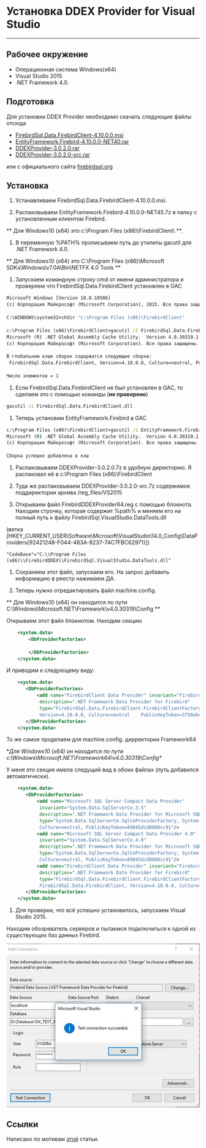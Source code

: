 # Устaновка DDEX Provider for Visual Studio

---

## Рабочее окружение

* Операционная система Windows(x64)
* Visual Studio 2015
* .NET Framework 4.0.

## Подготовка

Для установки DDEX Provider необходимо скачать следующие файлы отсюда

* [FirebirdSql.Data.FirebirdClient-4.10.0.0.msi](files/FirebirdSql.Data.FirebirdClient-4.10.0.0.msi)
* [EntityFramework.Firebird-4.10.0.0-NET40.rar](files/EntityFramework.Firebird-4.10.0.0-NET40.rar)
* [DDEXProvider-3.0.2.0.rar](files/DDEXProvider-3.0.2.0.rar)
* [DDEXProvider-3.0.2.0-src.rar](files/DDEXProvider-3.0.2.0-src.rar)

или с официального сайта [firebirdsql.org](http://www.firebirdsql.org/en/additional-downloads/)

## Установка

1. Устанавливаем FirebirdSql.Data.FirebirdClient-4.10.0.0.msi.

1. Распаковываем EntityFramework.Firebird-4.10.0.0-NET45.7z в папку с установленным клиентом Firebird.

 ** Для Windows10 (x64) это c:\Program Files (x86)\FirebirdClient\ **.

1. В переменную %PATH% прописываем путь до утилиты gacutil для .NET Framework 4.0.

 ** Для Windows10 (x64) это C:\Program Files (x86)\Microsoft SDKs\Windows\v7.0A\Bin\NETFX 4.0 Tools **

1. Запускаем командную строку cmd от имени администратора и проверяем что FirebirdSql.Data.FirebirdClient установлен в GAC

 ```cmd
 Microsoft Windows [Version 10.0.10586]
 (c) Корпорация Майкрософт (Microsoft Corporation), 2015. Все права защищены.

 C:\WINDOWS\system32>chdir "c:\Program Files (x86)\FirebirdClient"

 c:\Program Files (x86)\FirebirdClient>gacutil /l FirebirdSql.Data.FirebirdClient
 Microsoft (R) .NET Global Assembly Cache Utility.  Version 4.0.30319.1
 (c) Корпорация Майкрософт (Microsoft Corporation). Все права защищены.

 В глобальном кэше сборок содержатся следующие сборки:
  FirebirdSql.Data.FirebirdClient, Version=4.10.0.0, Culture=neutral, PublicKeyToken=3750abcc3150b00c, processorArchitecture=MSIL

 Число элементов = 1
 ```

1. Если FirebirdSql.Data.FirebirdClient не был установлен в GAC, то сделаем это с помощью команды (**не проверено**)

 ```cmd
 gacutil /i FirebirdSql.Data.FirebirdClient.dll
 ```

1. Теперь установим EntityFramework.Firebird в GAC

 ```cmd
 c:\Program Files (x86)\FirebirdClient>gacutil /i EntityFramework.Firebird.dll
 Microsoft (R) .NET Global Assembly Cache Utility.  Version 4.0.30319.1
 (c) Корпорация Майкрософт (Microsoft Corporation). Все права защищены.

 Сборка успешно добавлена в кэш
 ```

1. Распаковываем DDEXProvider-3.0.2.0.7z в удобную директорию. Я распаковал её в c:\Program Files (x86)\FirebirdClient

1. Туда же распаковываем DDEXProvider-3.0.2.0-src.7z содержимое поддиректории архива /reg_files/VS2015

1. Открываем файл FirebirdDDEXProvider64.reg с помощью блокнота. Находим строчку, которая содержит %path% и меняем его на полный путь к файлу FirebirdSql.VisualStudio.DataTools.dll 

 (ветка \[HKEY_CURRENT_USER\Software\Microsoft\VisualStudio\14.0_Config\DataProviders\{92421248-F044-483A-8237-74C7FBC62971}]\)

 ```text
 "CodeBase"="C:\\Program Files (x86)\\FirebirdDDEX\\FirebirdSql.VisualStudio.DataTools.dll"
 ```

1. Сохраняем этот файл, запускаем его. На запрос добавить информацию в реестр нажимаем ДА.

1. Теперь нужно отредактировать файл machine.config.

 ** Для Windows10 (x64) он находится по пути C:\Windows\Microsoft.NET\Framework\v4.0.30319\Config **

 Открываем этот файл блокнотом. Находим секцию

 ```xml
     <system.data>
         <DbProviderFactories>

         </DbProviderFactories>
     </system.data>
 ```

 И приводим к следующему виду:

 ```xml
     <system.data>
        <DbProviderFactories>
            <add name="FirebirdClient Data Provider" invariant="FirebirdSql.Data.FirebirdClient"
             description=".NET Framework Data Provider for Firebird"
             type="FirebirdSql.Data.FirebirdClient.FirebirdClientFactory, FirebirdSql.Data.FirebirdClient,
             Version=4.10.0.0, Culture=neutral    PublicKeyToken=3750abcc3150b00c"/>
        </DbProviderFactories>
     </system.data>
 ```

 То же самое проделаем для machine.config. дирректории Framework64

 **Для Windows10 (x64) он находится по пути c:\Windows\Microsoft.NET\Framework64\v4.0.30319\Config\**

 У меня это секция имела следущий вид в обоих файлах (путь добавился автоматически).

 ```xml
     <system.data>
        <DbProviderFactories>
            <add name="Microsoft SQL Server Compact Data Provider"
             invariant="System.Data.SqlServerCe.3.5"
             description=".NET Framework Data Provider for Microsoft SQL Server Compact"
             type="System.Data.SqlServerCe.SqlCeProviderFactory, System.Data.SqlServerCe, Version=3.5.1.0,
             Culture=neutral, PublicKeyToken=89845dcd8080cc91"/>
            <add name="Microsoft SQL Server Compact Data Provider 4.0"
             invariant="System.Data.SqlServerCe.4.0"
             description=".NET Framework Data Provider for Microsoft SQL Server Compact"
             type="System.Data.SqlServerCe.SqlCeProviderFactory, System.Data.SqlServerCe, Version=4.0.0.0,
             Culture=neutral, PublicKeyToken=89845dcd8080cc91"/>
            <add name="FirebirdClient Data Provider" invariant="FirebirdSql.Data.FirebirdClient"
             description=".NET Framework Data Provider for Firebird"
             type="FirebirdSql.Data.FirebirdClient.FirebirdClientFactory,
             FirebirdSql.Data.FirebirdClient, Version=4.10.0.0, Culture=neutral, PublicKeyToken=3750abcc3150b00c"/>
        </DbProviderFactories>
     </system.data>
 ```
 1. Для проверки, что всё успешно установилось, запускаем Visual Studio 2015.

 Находим обозреватель серверов и пытаемся подключиться к одной из существующих баз данных Firebird.

 ![Проверка подключения к Firebird](pic/test_connect_to_firebird_to_vs_2015.jpg)

## Ссылки

Написано по мотивам [этой](https://m.habrahabr.ru/post/278405/) статьи.